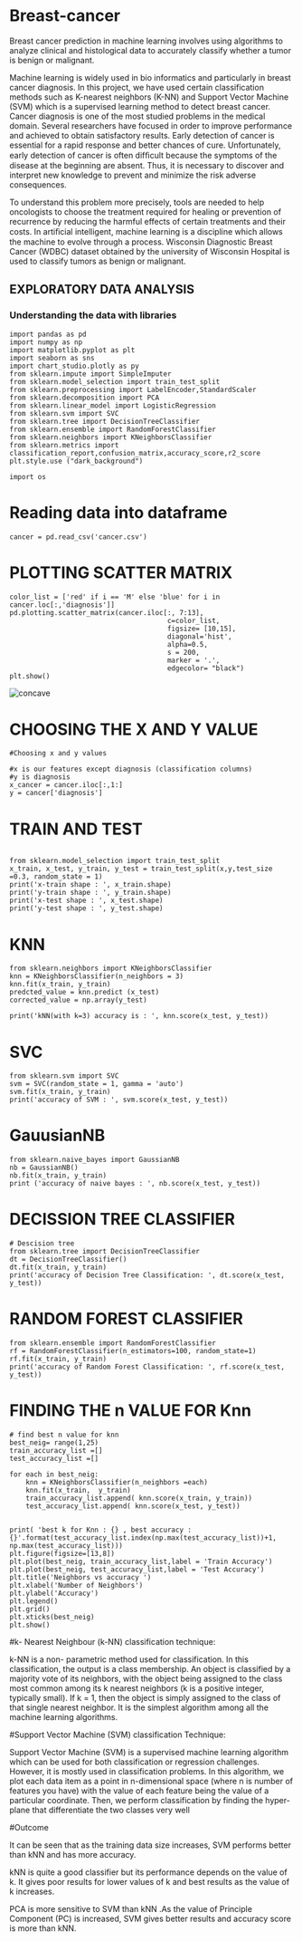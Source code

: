 # Breast-cancer
Breast cancer prediction in machine learning involves using algorithms to analyze clinical and histological data to accurately classify whether a tumor is benign or malignant.

 Machine learning is widely used in bio informatics and particularly in breast cancer diagnosis. In this project, we have used certain classification methods such as K-nearest neighbors (K-NN) and Support Vector Machine (SVM) which is a supervised learning method to detect breast cancer. Cancer diagnosis is one of the most studied problems in the medical domain. Several researchers have focused in order to improve performance and achieved to obtain satisfactory results. Early detection of cancer is essential for a rapid response and better chances of cure. Unfortunately, early detection of cancer is often difﬁcult because the symptoms of the disease at the beginning are absent. Thus, it is necessary to discover and interpret new knowledge to prevent and minimize the risk adverse consequences.

To understand this problem more precisely, tools are needed to help oncologists to choose the treatment required for healing or prevention of recurrence by reducing the harmful effects of certain treatments and their costs. In artiﬁcial intelligent, machine learning is a discipline which allows the machine to evolve through a process. Wisconsin Diagnostic Breast Cancer (WDBC) dataset obtained by the university of Wisconsin Hospital is used to classify tumors as benign or malignant.

## EXPLORATORY DATA ANALYSIS
### Understanding the data with libraries
```
import pandas as pd
import numpy as np
import matplotlib.pyplot as plt
import seaborn as sns
import chart_studio.plotly as py
from sklearn.impute import SimpleImputer
from sklearn.model_selection import train_test_split
from sklearn.preprocessing import LabelEncoder,StandardScaler
from sklearn.decomposition import PCA
from sklearn.linear_model import LogisticRegression
from sklearn.svm import SVC
from sklearn.tree import DecisionTreeClassifier
from sklearn.ensemble import RandomForestClassifier
from sklearn.neighbors import KNeighborsClassifier
from sklearn.metrics import classification_report,confusion_matrix,accuracy_score,r2_score
plt.style.use ("dark_background")

import os
```
# Reading data into dataframe
```
cancer = pd.read_csv('cancer.csv')
```
# PLOTTING SCATTER MATRIX
```
color_list = ['red' if i == 'M' else 'blue' for i in cancer.loc[:,'diagnosis']]
pd.plotting.scatter_matrix(cancer.iloc[:, 7:13],
                                       c=color_list,
                                       figsize= [10,15],
                                       diagonal='hist',
                                       alpha=0.5,
                                       s = 200,
                                       marker = '.',
                                       edgecolor= "black")
plt.show()
```
![concave](https://github.com/adepel80/Breast-cancer/assets/123180341/e18e464d-32f1-4937-944b-8e0715616a13)

# CHOOSING THE X AND Y VALUE 
```
#Choosing x and y values

#x is our features except diagnosis (classification columns)
#y is diagnosis
x_cancer = cancer.iloc[:,1:]
y = cancer['diagnosis']
```

# TRAIN AND TEST
```

from sklearn.model_selection import train_test_split
x_train, x_test, y_train, y_test = train_test_split(x,y,test_size =0.3, random_state = 1)
print('x-train shape : ', x_train.shape)
print('y-train shape : ', y_train.shape)
print('x-test shape : ', x_test.shape)
print('y-test shape : ', y_test.shape)

```
# KNN 
```
from sklearn.neighbors import KNeighborsClassifier
knn = KNeighborsClassifier(n_neighbors = 3)
knn.fit(x_train, y_train)
predcted_value = knn.predict (x_test)
corrected_value = np.array(y_test)

print('kNN(with k=3) accuracy is : ', knn.score(x_test, y_test))
```
# SVC
```
from sklearn.svm import SVC
svm = SVC(random_state = 1, gamma = 'auto')
svm.fit(x_train, y_train)
print('accuracy of SVM : ', svm.score(x_test, y_test))

```
# GauusianNB
```
from sklearn.naive_bayes import GaussianNB
nb = GaussianNB()
nb.fit(x_train, y_train)
print ('accuracy of naive bayes : ', nb.score(x_test, y_test))

```
# DECISSION TREE CLASSIFIER
```
# Descision tree
from sklearn.tree import DecisionTreeClassifier
dt = DecisionTreeClassifier()
dt.fit(x_train, y_train)
print('accuracy of Decision Tree Classification: ', dt.score(x_test, y_test))
```
# RANDOM FOREST CLASSIFIER
```
from sklearn.ensemble import RandomForestClassifier
rf = RandomForestClassifier(n_estimators=100, random_state=1)
rf.fit(x_train, y_train)
print('accuracy of Random Forest Classification: ', rf.score(x_test, y_test))
```
# FINDING THE n VALUE FOR Knn

```
# find best n value for knn
best_neig= range(1,25) 
train_accuracy_list =[]
test_accuracy_list =[]

for each in best_neig:
    knn = KNeighborsClassifier(n_neighbors =each)
    knn.fit(x_train,  y_train)
    train_accuracy_list.append( knn.score(x_train, y_train))    
    test_accuracy_list.append( knn.score(x_test, y_test))    
    
        
print( 'best k for Knn : {} , best accuracy : {}'.format(test_accuracy_list.index(np.max(test_accuracy_list))+1, np.max(test_accuracy_list)))
plt.figure(figsize=[13,8])
plt.plot(best_neig, train_accuracy_list,label = 'Train Accuracy')
plt.plot(best_neig, test_accuracy_list,label = 'Test Accuracy')
plt.title('Neighbors vs accuracy ')
plt.xlabel('Number of Neighbors')
plt.ylabel('Accuracy')
plt.legend()
plt.grid()
plt.xticks(best_neig)
plt.show()
```


#k- Nearest Neighbour (k-NN) classification technique:

k-NN is a non- parametric method used for classification. In this classification, the output is a class membership. An object is classified by a majority vote of its neighbors, with the object being assigned to the class most common among its k nearest neighbors (k is a positive integer, typically small). If k = 1, then the object is simply assigned to the class of that single nearest neighbor. It is the simplest algorithm among all the machine learning algorithms.

#Support Vector Machine (SVM) classification Technique:

Support Vector Machine (SVM) is a supervised machine learning algorithm which can be used for both classification or regression challenges. However, it is mostly used in classification problems. In this algorithm, we plot each data item as a point in n-dimensional space (where n is number of features you have) with the value of each feature being the value of a particular coordinate. Then, we perform classification by finding the hyper-plane that differentiate the two classes very well

#Outcome

It can be seen that as the training data size increases, SVM performs better than kNN and has more accuracy.

kNN is quite a good classifier but its performance depends on the value of k. It gives poor results for lower values of k and best results as the value of k increases.

PCA is more sensitive to SVM than kNN .As the value of Principle Component (PC) is increased, SVM gives better results and accuracy score is more than kNN.


